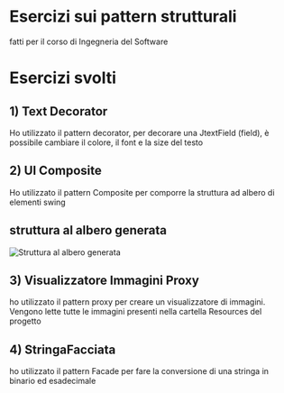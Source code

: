 # Esercizi sui pattern strutturali
fatti per il corso di Ingegneria del Software
<h1> Esercizi svolti </h1> 

<h2> 1) Text Decorator</h2>
Ho utilizzato il pattern decorator, per decorare una JtextField (field), è possibile cambiare il colore, il font e la size del testo
<h2> 2) UI Composite</h2>
Ho utilizzato il pattern Composite per comporre la struttura ad albero di elementi swing

## struttura al albero generata

![Struttura al albero generata](https://github.com/Didattica-IngSw/esercizi-pattern-strutturali-RabbBun1/blob/8726e76c1779f67120c81966c97fe9cdfc13c6c2/grafo_esercizio.drawio.png)

<h2> 3) Visualizzatore Immagini Proxy</h2>
ho utilizzato il pattern proxy per creare un visualizzatore di immagini.  
Vengono lette tutte le immagini presenti nella cartella Resources del progetto

 <h2> 4) StringaFacciata </h2> 
 ho utilizzato il pattern Facade per fare la conversione di una stringa in binario ed esadecimale
